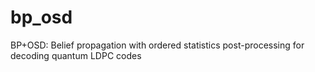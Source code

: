 # bp_osd
BP+OSD: Belief propagation with ordered statistics post-processing for decoding quantum LDPC codes
